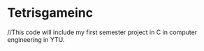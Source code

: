 # Tetrisgameinc
//This code will include my first semester project in C in computer engineering in YTU.
